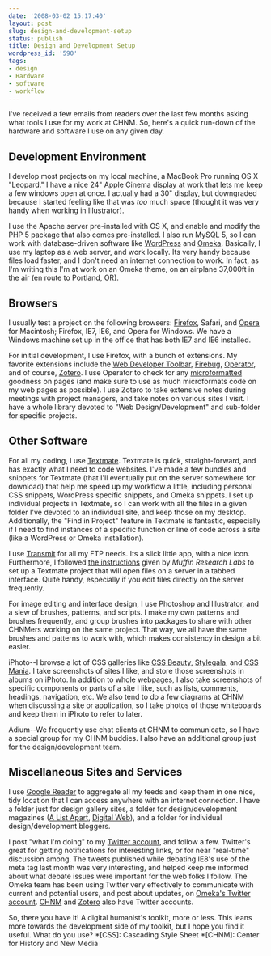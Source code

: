 ```yaml
---
date: '2008-03-02 15:17:40'
layout: post
slug: design-and-development-setup
status: publish
title: Design and Development Setup
wordpress_id: '590'
tags:
- design
- Hardware
- software
- workflow
---
```


I've received a few emails from readers over the last few months asking what tools I use for my work at CHNM. So, here's a quick run-down of the hardware and software I use on any given day.





## Development Environment




I develop most projects on my local machine, a MacBook Pro running OS X "Leopard." I have a nice 24" Apple Cinema display at work that lets me keep a few windows open at once. I actually had a 30" display, but downgraded because I started feeling like that was _too_ much space (thought it was very handy when working in Illustrator).




I use the Apache server pre-installed with OS X, and enable and modify the PHP 5 package that also comes pre-installed. I also run MySQL 5, so I can work with database-driven software like [WordPress](http://wordpress.org) and [Omeka](http://omeka.org). Basically, I use my laptop as a web server, and work locally. Its very handy because files load faster, and I don't need an internet connection to work. In fact, as I'm writing this I'm at work on an Omeka theme, on an airplane 37,000ft in the air (en route to Portland, OR).





## Browsers




I usually test a project on the following browsers: [Firefox](http://mozilla.com), Safari, and [Opera](http://opera.com) for Macintosh; Firefox, IE7, IE6, and Opera for Windows. We have a Windows machine set up in the office that has both IE7 and IE6 installed.




For initial development, I use Firefox, with a bunch of extensions. My favorite extensions include the [Web Developer Toolbar](http://chrispederick.com/work/web-developer/), [Firebug](http://www.getfirebug.com/), [Operator](https://addons.mozilla.org/en-US/firefox/addon/4106), and of course, [Zotero](http://zotero.org). I use Operator to check for any [microformatted](http://microformats.org) goodness on pages (and make sure to use as much microformats code on my web pages as possible). I use Zotero to take extensive notes during meetings with project managers, and take notes on various sites I visit. I have a whole library devoted to "Web Design/Development" and sub-folder for specific projects.





## Other Software




For all my coding, I use [Textmate](http://macromates.com/). Textmate is quick, straight-forward, and has exactly what I need to code websites. I've made a few bundles and snippets for Textmate (that I'll eventually put on the server somewhere for download) that help me speed up my workflow a little, including personal CSS snippets, WordPress specific snippets, and Omeka snippets. I set up individual projects in Textmate, so I can work with all the files in a given folder I've devoted to an individual site, and keep those on my desktop. Additionally, the "Find in Project" feature in Textmate is fantastic, especially if I need to find instances of a specific function or line of code across a site (like a WordPress or Omeka installation).





I use [Transmit](http://panic.com/transmit/) for all my FTP needs. Its a slick little app, with a nice icon. Furthermore, I followed [the instructions](http://muffinresearch.co.uk/archives/2006/06/13/use-tabs-in-textmate-for-remote-files-opened-by-transmit/) given by _Muffin Research Labs_ to set up a Textmate project that will open files on a server in a tabbed interface. Quite handy, especially if you edit files directly on the server frequently.





For image editing and interface design, I use Photoshop and Illustrator, and a slew of brushes, patterns, and scripts. I make my own patterns and brushes frequently, and group brushes into packages to share with other CHNMers working on the same project. That way, we all have the same brushes and patterns to work with, which makes consistency in design a bit easier.





iPhoto--I browse a lot of CSS galleries like [CSS Beauty](http://cssbeauty.com), [Stylegala](http://stylegala.com), and [CSS Mania](http://cssmania.com). I take screenshots of sites I like, and store those screenshots in albums on iPhoto. In addition to whole webpages, I also take screenshots of specific components or parts of a site I like, such as lists, comments, headings, navigation, etc. We also tend to do a few diagrams at CHNM when discussing a site or application, so I take photos of those whiteboards and keep them in iPhoto to refer to later.





Adium--We frequently use chat clients at CHNM to communicate, so I have a special group for my CHNM buddies. I also have an additional group just for the design/development team.





## Miscellaneous Sites and Services




I use [Google Reader](http://google.com/reader/) to aggregate all my feeds and keep them in one nice, tidy location that I can access anywhere with an internet connection. I have a folder just for design gallery sites, a folder for design/development magazines ([A List Apart](http://alistapart.com), [Digital Web](http://digital-web.com)), and a folder for individual design/development bloggers.




I post "what I'm doing" to my [Twitter account](http://twitter.com/clioweb), and follow a few. Twitter's great for getting notifications for interesting links, or for near "real-time" discussion among. The tweets published while debating IE8's use of the meta tag last month was very interesting, and helped keep me informed about what debate issues were important for the web folks I follow. The Omeka team has been using Twitter very effectively to communicate with current and potential users, and post about updates, on [Omeka's Twitter account](http://twitter.com/omeka). [CHNM](http://twitter.com/chnm) and [Zotero](http://twitter.com/zotero) also have Twitter accounts.





So, there you have it! A digital humanist's toolkit, more or less. This leans more towards the development side of my toolkit, but I hope you find it useful. What do you use?
  *[CSS]: Cascading Style Sheet
  *[CHNM]: Center for History and New Media
